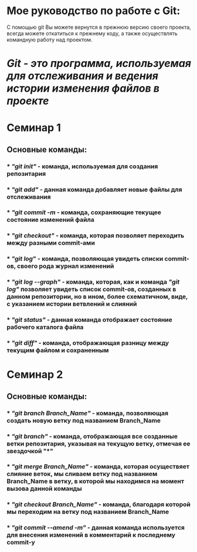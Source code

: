 # **Мое руководство по работе с Git:**

С помощью git Вы можете вернутся в прежнюю версию своего проекта, всегда можете откатиться к прежнему коду, а также осуществлять командную работу над проектом. 

# __*Git - это программа,  используемая для отслеживания и ведения истории изменения файлов в проекте*__

# **Семинар 1**

## Основные команды:

### * *"git init"* - команда, используемая для создания репозитария 

### * *"git add"* - данная команда добавляет новые файлы для отслеживания

### * *"git commit -m* - команда, сохраняющие текущее состояние изменений файла

### * *"git checkout"* - команда, которая позволяет переходить между разными commit-ами

### * *"git log*" - команда, позволяющая увидеть списки commit-ов, своего рода журнал изменений

### * *"git log --graph"* - команда, которая, как и команда *"git log"* позволяет увидеть список commit-ов, созданных в данном репозитории, но в ином, более схематичном, виде, с указанием истории ветвлений и слияний

### * *"git status"* - данная команда отображает состояние рабочего каталога файла

### * *"git diff"* - команда, отображающая разницу между текущим файлом и сохраненным


# **Семинар 2**

## Основные команды:

### * *"git branch Branch_Name"* - команда, позволяющая создать новую ветку под названием Branch_Name

### * *"git branch"* - команда, отображающая все созданные ветки репозитария, указывая на текущую ветку, отмечая ее звездочкой "*"

### * *"git merge Branch_Name"* - команда, которая осуществяет слияние веток, мы сливаем ветку под названием Branch_Name в ветку, в которой мы находимся на момент вызова данной команды

### * *"git checkout Branch_Name"* - команда, благодаря которой мы переходим на ветку под названием Branch_Name

### * *"git commit --amend -m"* - данная команда используется для внесения изменений в комментарий к последнему commit-у
